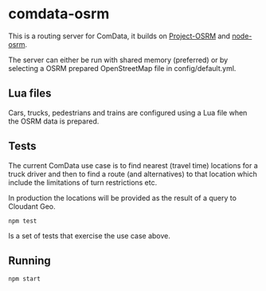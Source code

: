 comdata-osrm
============

This is a routing server for ComData, it builds on [Project-OSRM](https://github.com/DennisOSRM/Project-OSRM) and
[node-osrm](https://github.com/DennisOSRM/node-osrm).

The server can either be run with shared memory (preferred) or by selecting a OSRM prepared OpenStreetMap file in config/default.yml.

## Lua files

Cars, trucks, pedestrians and trains are configured using a Lua file when the OSRM data is prepared.

## Tests

The current ComData use case is to find nearest (travel time) locations for a truck driver and then to find
a route (and alternatives) to that location which include the limitations of turn restrictions etc.

In production the locations will be provided as the result of a query to Cloudant Geo.

`npm test`

Is a set of tests that exercise the use case above.

## Running

`npm start`

